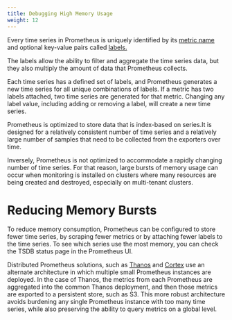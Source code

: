 ```yaml
---
title: Debugging High Memory Usage
weight: 12
---
```


Every time series in Prometheus is uniquely identified by its [metric name](https://prometheus.io/docs/practices/naming/#metric-names) and optional key-value pairs called [labels.](https://prometheus.io/docs/practices/naming/#labels)

The labels allow the ability to filter and aggregate the time series data, but they also multiply the amount of data that Prometheus collects.

Each time series has a defined set of labels, and Prometheus generates a new time series for all unique combinations of labels. If a metric has two labels attached, two time series are generated for that metric. Changing any label value, including adding or removing a label, will create a new time series.

Prometheus is optimized to store data that is index-based on series.It is designed for a relatively consistent number of time series and a relatively large number of samples that need to be collected from the exporters over time.

Inversely, Prometheus is not optimized to accommodate a rapidly changing number of time series. For that reason, large bursts of memory usage can occur when monitoring is installed on clusters where many resources are being created and destroyed, especially on multi-tenant clusters.

# Reducing Memory Bursts

To reduce memory consumption, Prometheus can be configured to store fewer time series, by scraping fewer metrics or by attaching fewer labels to the time series. To see which series use the most memory, you can check the TSDB status page in the Prometheus UI.

Distributed Prometheus solutions, such as [Thanos](https://thanos.io/) and [Cortex](https://cortexmetrics.io/) use an alternate architecture in which multiple small Prometheus instances are deployed. In the case of Thanos, the metrics from each Prometheus are aggregated into the common Thanos deployment, and then those metrics are exported to a persistent store, such as S3. This more robust architecture avoids burdening any single Prometheus instance with too many time series, while also preserving the ability to query metrics on a global level.